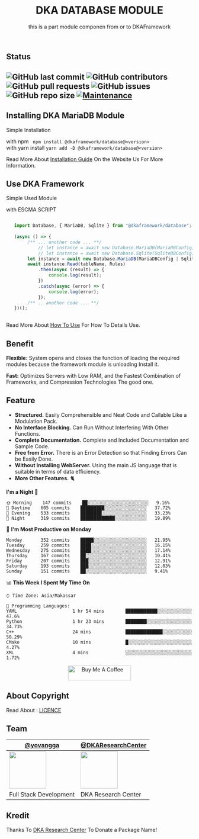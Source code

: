 <h1 style="text-align:center">DKA DATABASE MODULE</h1>
<p style="text-align:center">this is a part module componen from or to DKAFramework</p>
<br>

## Status

![GitHub last commit](https://img.shields.io/github/last-commit/YovanggaAnandhika/DKAFramework-Typescript-Database)
![GitHub contributors](https://img.shields.io/github/contributors/YovanggaAnandhika/DKAFramework-Typescript-Database)
![GitHub pull requests](https://img.shields.io/github/issues-pr/YovanggaAnandhika/DKAFramework-Typescript-Database)
![GitHub issues](https://img.shields.io/github/issues/YovanggaAnandhika/DKAFramework-Typescript-Database)
![GitHub repo size](https://img.shields.io/github/repo-size/YovanggaAnandhika/DKAFramework-Typescript-Database)
[![Maintenance](https://img.shields.io/badge/Maintained%3F-yes-green.svg)](https://GitHub.com/Naereen/StrapDown.js/graphs/commit-activity)
---

## Installing DKA MariaDB Module

Simple Installation

with npm
``` npm install @dkaframework/database@<version>```<br/>
with yarn install
``` yarn add -D @dkaframework/database@<version> ```


Read More About [Installation Guide](https://github.com/YovanggaAnandhika/MariaDB/blob/master/INSTALL.md) On the Website
Us For More Information.

## Use DKA Framework

Simple Used Module

with ESCMA SCRIPT
```typescript

   import Database, { MariaDB, Sqlite } from "@dkaframework/database";
   
   (async () => {
        /** ... another code ... **/
            // let instance = await new Database.MariaDB(MariaDBConfig);
            // let instance = await new Database.Sqlite(SqliteDBConfig);
        let instance = await new Database.MariaDB(MariaDBConfig | SqliteConfig);
        await instance.Read(tableName, Rules)
            .then(async (result) => {
                console.log(result);
            })
            .catch(async (error) => {
                console.log(error);
            });
        /** .. another code ... **/
   })();
    
```

Read More About [How To Use](https://github.com/YovanggaAnandhika/MariaDB/blob/master/USAGE.md) For How To Details Use.

## Benefit

**Flexible:** System opens and closes the function of loading the required modules because the framework module is
unloading Install it.

**Fast:** Optimizes Servers with Low RAM, and the Fastest Combination of Frameworks, and Compression Technologies The
good one.

## Feature

* **Structured.** Easily Comprehensible and Neat Code and Callable Like a Modulation Pack.
* **No Interface Blocking.** Can Run Without Interfering With Other Functions.
* **Complete Documentation.** Complete and Included Documentation and Sample Code.
* **Free from Error.** There is an Error Detection so that Finding Errors Can be Easily Done.
* **Without Installing WebServer.** Using the main JS language that is suitable in terms of data efficiency.
* **More Other Features.** 🐈

**I'm a Night 🦉**

```text
🌞 Morning    147 commits    ██░░░░░░░░░░░░░░░░░░░░░░░   9.16% 
🌆 Daytime    605 commits    █████████░░░░░░░░░░░░░░░░   37.72% 
🌃 Evening    533 commits    ████████░░░░░░░░░░░░░░░░░   33.23% 
🌙 Night      319 commits    █████████████░░░░░░░░░░░░   19.89%

```

📅 **I'm Most Productive on Monday**

```text
Monday       352 commits    █████░░░░░░░░░░░░░░░░░░░░   21.95% 
Tuesday      259 commits    ████░░░░░░░░░░░░░░░░░░░░░   16.15% 
Wednesday    275 commits    ████░░░░░░░░░░░░░░░░░░░░░   17.14% 
Thursday     167 commits    ██░░░░░░░░░░░░░░░░░░░░░░░   10.41% 
Friday       207 commits    ███░░░░░░░░░░░░░░░░░░░░░░   12.91% 
Saturday     193 commits    ███░░░░░░░░░░░░░░░░░░░░░░   12.03% 
Sunday       151 commits    ██░░░░░░░░░░░░░░░░░░░░░░░   9.41%

```

📊 **This Week I Spent My Time On**

```text
⌚︎ Time Zone: Asia/Makassar

💬 Programming Languages: 
YAML                     1 hr 54 mins        ████████████░░░░░░░░░░░░░   47.6% 
Python                   1 hr 23 mins        ████████░░░░░░░░░░░░░░░░░   34.73% 
C++                      24 mins             ██████████████░░░░░░░░░░░   50.29% 
CMake                    10 mins             █░░░░░░░░░░░░░░░░░░░░░░░░   4.27% 
XML                      4 mins              ░░░░░░░░░░░░░░░░░░░░░░░░░   1.72%

```

<p style="text-align:center">
<a href="https://www.buymeacoffee.com/celiduba" target="_blank"><img src="https://cdn.buymeacoffee.com/buttons/default-red.png" alt="Buy Me A Coffee" height="40" width="170" ></a>
</p>

## About Copyright

Read About : </b>[LICENCE](https://github.com/YovanggaAnandhika/MariaDB/blob/master/LICENSE.md)

## Team

| [@yovangga](https://github.com/yovanggaanandhika)                                                                       | [@DKAResearchCenter](https://github.com/DKAResearchCenter)                                                    |
|-------------------------------------------------------------------------------------------------------------------------|---------------------------------------------------------------------------------------------------------------|
| <img align="center" src="https://avatars.githubusercontent.com/yovanggaanandhika?s=100&v=1" width="100" height="100" /> | <img align="center" src="https://avatars.githubusercontent.com/DKAResearchCenter?s" width="100" height="100"> |
| Full Stack Development                                                                                                  | DKA Research Center                                                                                           |

## Kredit

Thanks To [DKA Research Center](https://github.com/YovanggaAnandhika) To Donate a Package Name!
